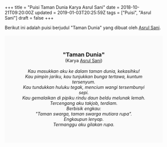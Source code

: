 +++
title = "Puisi Taman Dunia Karya Asrul Sani"
date = 2018-10-21T09:20:00Z
updated = 2019-01-03T20:25:59Z
tags = ["Puisi", "Asrul Sani"]
draft = false
+++

<div dir="ltr" style="text-align: left;" trbidi="on"><div style="text-align: justify;">Berikut ini adalah puisi berjudul "Taman Dunia" yang dibuat oleh <a href="https://ensiklopedia.kemdikbud.go.id/sastra/artikel/Asrul_Sani" target="_blank">Asrul Sani</a>. </div><br /><div style="background: #FAFAFA; font-size: 14px; height: auto; margin: 0 auto; padding: 50px; text-align: center; width: auto;"><span style="font-size: 18px;"><b>"Taman Dunia"</b></span><br />(Karya <a href="https://www.sekata.web.id/tags/asrul-sani" target="_blank">Asrul Sani</a>) <br /><br /><i>Kau masukkan aku ke dalam taman dunia, kekasihku!</i><br /><i>Kau pimpin jariku, kau tunjukkan bunga tertawa, kuntum tersenyum.</i><br /><i>Kau tundukkan huluku tegak, mencium wangi tersembunyi sepi.</i><br /><i>Kau gemalaikan di pipiku rindu daun beldu melunak lemah.</i><br /><i>Tercengang aku takjob, terdiam.</i><br /><i>Berbisik engkau:</i><br /><i>"Taman swarga, taman swarga mutiara rupa".</i><br /><i>Engkaupun lenyap.</i><br /><i>Termanggu aku gilakan rupa.</i> </div></div>
